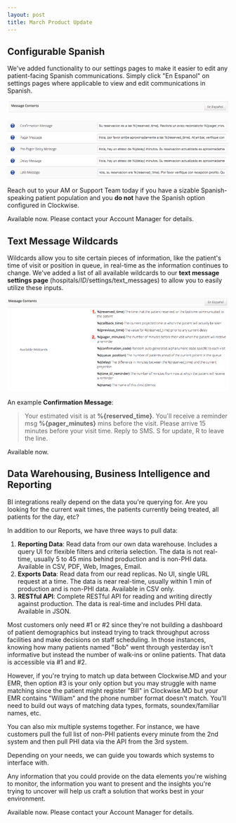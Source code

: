 ```yaml
---
layout: post
title: March Product Update
---
```


## Configurable Spanish

We've added functionality to our settings pages to make it easier to edit any patient-facing Spanish
communications. Simply click "En Espanol" on settings pages where applicable to view and edit
communications in Spanish.

![message contents](/img/2017-03-30-configurable-spanish-1.png)

![message configuration](/img/2017-03-30-configurable-spanish-2.png)

Reach out to your AM or Support Team today if you have a sizable Spanish-speaking patient
population and you **do not** have the Spanish option configured in Clockwise.

<div class='updates notice'>

Available now. Please contact your Account Manager for details.

</div>

## Text Message Wildcards

Wildcards allow you to site certain pieces of information, like the patient's time of visit or
position in queue, in real-time as the information continues to change. We've added a list of all
available wildcards to our **text message settings page** (hospitals/_ID_/settings/text_messages)
to allow you to easily utilize these inputs.  

![text message wildcards](/img/2017-03-30-texting-message-wildcards.png)

An example __Confirmation Message__:

> Your estimated visit is at **%{reserved_time}**. You'll receive a reminder msg
**%{pager_minutes}** mins before the visit. Please arrive 15 minutes before your visit time.
Reply to SMS. S for update, R to leave the line.

<div class='updates notice'>

Available now.

</div>

## Data Warehousing, Business Intelligence and Reporting

BI integrations really depend on the data you're querying for. Are you looking for the current
wait times, the patients currently being treated, all patients for the day, etc?

In addition to our Reports, we have three ways to pull data:

1. **Reporting Data**: Read data from our own data warehouse. Includes a query UI for flexible filters
and criteria selection. The data is not real-time, usually 5 to 45 mins behind production and is
non-PHI data. Available in CSV, PDF, Web, Images, Email.
2. **Exports Data**: Read data from our read replicas. No UI, single URL request at a time. The data is
near real-time, usually within 1 min of production and is non-PHI data. Available in CSV only.
3. **RESTful API**: Complete RESTful API for reading and writing directly against production. The data
is real-time and includes PHI data. Available in JSON.

Most customers only need #1 or #2 since they're not building a dashboard of patient demographics
but instead trying to track throughput across facilities and make decisions on staff scheduling.
In those instances, knowing how many patients named "Bob" went through yesterday isn't informative
but instead the number of walk-ins or online patients. That data is accessible via #1 and #2.

However, if you're trying to match up data between Clockwise.MD and your EMR, then option #3 is
your only option but you may struggle with name matching since the patient might register
"Bill" in Clockwise.MD but your EMR contains "William" and the phone number format doesn't match.
You'll need to build out ways of matching data types, formats, soundex/familiar names, etc.

You can also mix multiple systems together. For instance, we have customers pull the full list of
non-PHI patients every minute from the 2nd system and then pull PHI data via the API from the
3rd system.

Depending on your needs, we can guide you towards which systems to interface with.

Any information that you could provide on the data elements you're wishing to monitor, the
information you want to present and the insights you're trying to uncover will help us craft a
solution that works best in your environment.

<div class='updates notice'>

Available now. Please contact your Account Manager for details.

</div>
